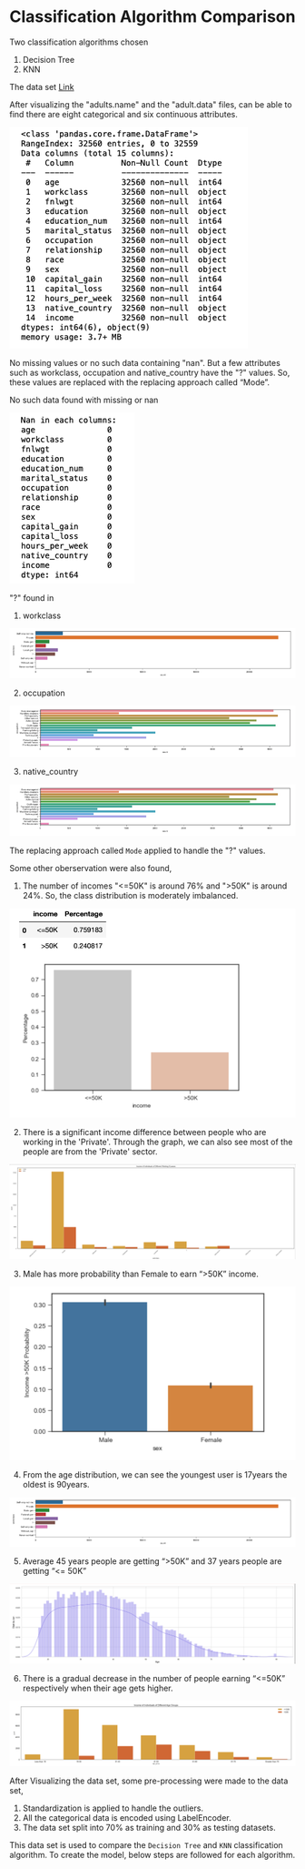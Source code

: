 # Classification Algorithm Comparison

Two classification algorithms chosen
1. Decision Tree 
2. KNN

The data set [Link](https://archive.ics.uci.edu/ml/datasets/Census+Income)

After visualizing the "adults.name" and the "adult.data" files, can be able to find there are eight categorical and six continuous attributes.

![N|Solid](./Screenshots/1.DataInformation.png)

No missing values or no such data containing "nan". But a few attributes such as workclass, occupation and native_country have the "?" values. So, these values are replaced with the replacing approach called “Mode”.

No such data found with missing or nan

![N|Solid](./Screenshots/2.NanCheck.png)

"?" found in 
1. workclass

![N|Solid](./Screenshots/3.WorkClass.png)

2. occupation

![N|Solid](./Screenshots/4.Occupation.png)

3. native_country

![N|Solid](./Screenshots/4.Occupation.png)

The replacing approach called `Mode` applied to handle the "?" values.

Some other oberservation were also found, 
1. The number of incomes "<=50K" is around 76% and ">50K" is around 24%. So, the class distribution is moderately imbalanced.

![N|Solid](./Screenshots/5.IncomeProbability.png)

2. There is a significant income difference between people who are working in the 'Private'. Through the graph, we can also see most of the people are from the 'Private' sector.

![N|Solid](./Screenshots/6.WorkClassComparition.png)


3. Male has more probability than Female to earn “>50K” income.

![N|Solid](./Screenshots/5.MaleFemaleComparition.png)


4. From the age distribution, we can see the youngest user is 17years the oldest is
90years.

![N|Solid](./Screenshots/3.WorkClass.png)


5. Average 45 years people are getting “>50K” and 37 years people are getting “<=
50K”

![N|Solid](./Screenshots/7.AgeDistribution.png)


6. There is a gradual decrease in the number of people earning “<=50K” respectively
when their age gets higher.

![N|Solid](./Screenshots/8.AgeWithIncome.png)

After Visualizing the data set, some pre-processing were made to the data set,
1. Standardization is applied to handle the outliers.
2. All the categorical data is encoded using LabelEncoder.
3. The data set split into 70% as training and 30% as testing datasets.


This data set is used to compare the `Decision Tree` and `KNN` classification algorithm. To create the model, below steps are followed for each algorithm.